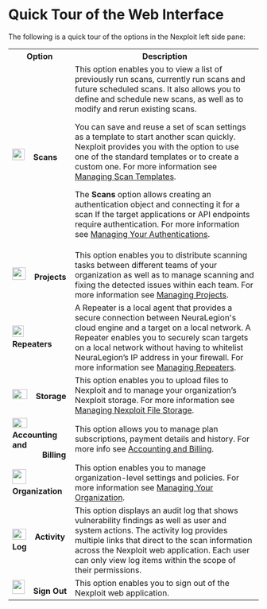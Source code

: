 # Quick Tour of the Web Interface
The following is a quick tour of the options in the Nexploit left side pane:

<table id="simple-table">
  <tr>
    <th width="25%"><b>Option</b></th>
    <th width="75%"><b>Description</b></th>
  </tr>
  <tr>
    <td width="25%">
    <img src="guide/np-web-ui/scanning/media/scans.png" width="25" height="23"></img>&nbsp&nbsp&nbsp <b>Scans</b>
    </td>
    <td width="75%">
      This option enables you to view a list of previously run scans, currently run scans and future scheduled scans. It also allows you to define and schedule new scans, as well as to modify and rerun existing scans. <p>
      You can save and reuse a set of scan settings as a template to start another scan quickly. Nexploit provides you with the option to use one of the standard templates or to create a custom one. For more information see <a href="https://kb.neuralegion.com/#/guide/np-web-ui/scanning/managing-scan-templates">Managing Scan Templates</a>.<p>
      The <b>Scans</b> option allows creating an authentication object and connecting it for a scan If the target applications or API endpoints require authentication. For more information see <a href="https://kb.neuralegion.com/#/guide/np-web-ui/scanning/managing-authentications/managing-your-authentications">Managing Your Authentications</a>.
    </td>
  </tr>
  <tr>
    <td width="25%">
    <img src="guide/np-web-ui/scanning/media/folder.png" width="27" height="25"></img>&nbsp&nbsp&nbsp <b>Projects</b>
    </td>
    <td width="75%" >
        This option enables you to distribute scanning tasks between different teams of your organization as well as to manage scanning and fixing the detected issues within each team. For more information see <a href="https://kb.neuralegion.com/#/guide/np-web-ui/advanced-set-up/managing-projects">Managing Projects</a>.
    </td>
  </tr>
  <tr>
    <td width="25%">
    <img src="guide/np-web-ui/scanning/media/repeater.png" width="23" height="23"></img>&nbsp&nbsp&nbsp <b>Repeaters</b>
    </td>
    <td width="75%" >
      A Repeater is a local agent that provides a secure connection between NeuraLegion's cloud engine and a target on a local network. A Repeater enables you to securely scan targets on a local network without having to whitelist NeuraLegion’s IP address in your firewall. For more information see <a href="https://kb.neuralegion.com/#/guide/np-web-ui/advanced-set-up/managing-repeaters">Managing Repeaters</a>.
    </td>
  </tr>
  <tr>
    <td width="25%">
    <img src="guide/np-web-ui/scanning/media/cloud.png" width="30" height="20"></img>&nbsp&nbsp&nbsp <b>Storage </b>
    </td>
    <td width="75%" >
      This option enables you to upload files to Nexploit and to manage your organization’s Nexploit storage. For more information see <a href="https://kb.neuralegion.com/#/guide/np-web-ui/advanced-set-up/managing-np-file-storage">Managing Nexploit File Storage</a>.
    </td>
  </tr>
  <tr>
    <td width="25%">
    <img src="guide/np-web-ui/scanning/media/credit-card.png" width="30" height="20"></img>&nbsp&nbsp&nbsp <b>Accounting and<br>&nbsp&nbsp&nbsp&nbsp&nbsp&nbsp&nbsp&nbsp&nbsp&nbsp&nbsp&nbsp&nbsp Billing </b>
    </td>
    <td width="75%" >
      This option allows you to manage plan subscriptions, payment details and history. For more info see <a href="https://kb.neuralegion.com/#/guide/np-web-ui/advanced-set-up/managing-np-file-storage">Accounting and Billing</a>.
    </td>
  </tr>
  <tr>
    <td width="25%">
    <img src="guide/np-web-ui/scanning/media/organization.png" width="28" height="30"></img>&nbsp&nbsp&nbsp <b>Organization</b>
    </td>
    <td width="75%" >
      This option enables you to manage organization-level settings and policies. For more information see <a href="https://kb.neuralegion.com/#/guide/np-web-ui/advanced-set-up/managing-org"> Managing Your Organization</a>.
    </td>
  </tr>
  <tr>
    <td width="25%">
    <img src="guide/np-web-ui/scanning/media/log.png" width="28" height="22"></img>&nbsp&nbsp&nbsp <b>Activity Log</b>
    </td>
    <td width="75%" >
      This option displays an audit log that shows vulnerability findings as well as user and system actions. The activity log provides multiple links that direct to the scan information across the Nexploit web application. Each user can only view log items within the scope of their permissions.
    </td>
  </tr>
  <tr>
    <td width="25%">
    <img src="guide/np-web-ui/scanning/media/sign-out.png" width="25" height="28"></img>&nbsp&nbsp&nbsp <b>Sign Out</b>
    </td>
    <td width="75%" >
      This option enables you to sign out of the Nexploit web application.
    </td>
  </tr>
</table>
